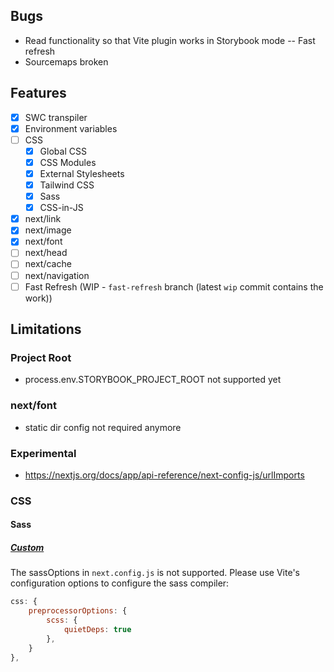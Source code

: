 ## Bugs

- Read functionality so that Vite plugin works in Storybook mode
  -- Fast refresh
- Sourcemaps broken

## Features

- [x] SWC transpiler
- [x] Environment variables
- [ ] CSS
  - [x] Global CSS
  - [x] CSS Modules
  - [x] External Stylesheets
  - [x] Tailwind CSS
  - [x] Sass
  - [x] CSS-in-JS
- [x] next/link
- [x] next/image
- [x] next/font
- [ ] next/head
- [ ] next/cache
- [ ] next/navigation
- [ ] Fast Refresh (WIP - `fast-refresh` branch (latest `wip` commit contains the work))

## Limitations

### Project Root

- process.env.STORYBOOK_PROJECT_ROOT not supported yet

### next/font

- static dir config not required anymore

### Experimental

- https://nextjs.org/docs/app/api-reference/next-config-js/urlImports

### CSS

#### Sass

##### [Custom](https://nextjs.org/docs/app/building-your-application/styling/sass#customizing-sass-options)

The sassOptions in `next.config.js` is not supported. Please use Vite's configuration options to configure the sass compiler:

```js
css: {
    preprocessorOptions: {
        scss: {
            quietDeps: true
        },
    }
},
```
